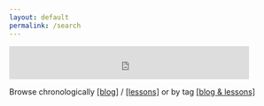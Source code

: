 ```yaml
---
layout: default
permalink: /search
---
```

<iframe src="https://duckduckgo.com/search.html?width=300&duck=yes&site=derek.com.ua&prefill=Search derek.com.ua" style="overflow:hidden;margin:0;padding:0;width:433px;height:60px;" frameborder="0"></iframe>

Browse chronologically <a href="/blog/">[blog]</a> / <a href="/lessons/">[lessons]</a> or by tag <a href="/tags/">[blog & lessons]</a>
